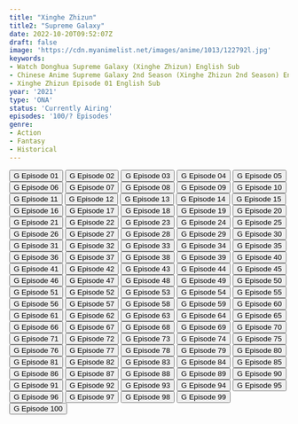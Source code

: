 ```yaml
---
title: "Xinghe Zhizun"
title2: "Supreme Galaxy"
date: 2022-10-20T09:52:07Z
draft: false
image: 'https://cdn.myanimelist.net/images/anime/1013/122792l.jpg'
keywords:
- Watch Donghua Supreme Galaxy (Xinghe Zhizun) English Sub
- Chinese Anime Supreme Galaxy 2nd Season (Xinghe Zhizun 2nd Season) English Sub
- Xinghe Zhizun Episode 01 English Sub
year: '2021'
type: 'ONA'
status: 'Currently Airing'
episodes: '100/? Episodes'
genre:
- Action
- Fantasy
- Historical
---
```


<div class="d-g gg-5 gtc-r ai-c">
<button onclick="window.open('?gog=xinghe-zhizun-episode-1','_blank')">G Episode 01</button>
<button onclick="window.open('?gog=xinghe-zhizun-episode-2','_blank')">G Episode 02</button>
<button onclick="window.open('?gog=xinghe-zhizun-episode-3','_blank')">G Episode 03</button>
<button onclick="window.open('?gog=xinghe-zhizun-episode-4','_blank')">G Episode 04</button>
<button onclick="window.open('?gog=xinghe-zhizun-episode-5','_blank')">G Episode 05</button>
<button onclick="window.open('?gog=xinghe-zhizun-episode-6','_blank')">G Episode 06</button>
<button onclick="window.open('?gog=xinghe-zhizun-episode-7','_blank')">G Episode 07</button>
<button onclick="window.open('?gog=xinghe-zhizun-episode-8','_blank')">G Episode 08</button>
<button onclick="window.open('?gog=xinghe-zhizun-episode-9','_blank')">G Episode 09</button>
<button onclick="window.open('?gog=xinghe-zhizun-episode-10','_blank')">G Episode 10</button>
<button onclick="window.open('?gog=xinghe-zhizun-episode-11','_blank')">G Episode 11</button>
<button onclick="window.open('?gog=xinghe-zhizun-episode-12','_blank')">G Episode 12</button>
<button onclick="window.open('?gog=xinghe-zhizun-episode-13','_blank')">G Episode 13</button>
<button onclick="window.open('?gog=xinghe-zhizun-episode-14','_blank')">G Episode 14</button>
<button onclick="window.open('?gog=xinghe-zhizun-episode-15','_blank')">G Episode 15</button>
<button onclick="window.open('?gog=xinghe-zhizun-episode-16','_blank')">G Episode 16</button>
<button onclick="window.open('?gog=xinghe-zhizun-episode-17','_blank')">G Episode 17</button>
<button onclick="window.open('?gog=xinghe-zhizun-episode-18','_blank')">G Episode 18</button>
<button onclick="window.open('?gog=xinghe-zhizun-episode-19','_blank')">G Episode 19</button>
<button onclick="window.open('?gog=xinghe-zhizun-episode-20','_blank')">G Episode 20</button>
<button onclick="window.open('?gog=xinghe-zhizun-episode-21','_blank')">G Episode 21</button>
<button onclick="window.open('?gog=xinghe-zhizun-episode-22','_blank')">G Episode 22</button>
<button onclick="window.open('?gog=xinghe-zhizun-episode-23','_blank')">G Episode 23</button>
<button onclick="window.open('?gog=xinghe-zhizun-episode-24','_blank')">G Episode 24</button>
<button onclick="window.open('?gog=xinghe-zhizun-episode-25','_blank')">G Episode 25</button>
<button onclick="window.open('?gog=xinghe-zhizun-episode-26','_blank')">G Episode 26</button>
<button onclick="window.open('?gog=xinghe-zhizun-episode-27','_blank')">G Episode 27</button>
<button onclick="window.open('?gog=xinghe-zhizun-episode-28','_blank')">G Episode 28</button>
<button onclick="window.open('?gog=xinghe-zhizun-episode-29','_blank')">G Episode 29</button>
<button onclick="window.open('?gog=xinghe-zhizun-episode-30','_blank')">G Episode 30</button>
<button onclick="window.open('?gog=xinghe-zhizun-episode-31','_blank')">G Episode 31</button>
<button onclick="window.open('?gog=xinghe-zhizun-episode-32','_blank')">G Episode 32</button>
<button onclick="window.open('?gog=xinghe-zhizun-episode-33','_blank')">G Episode 33</button>
<button onclick="window.open('?gog=xinghe-zhizun-episode-34','_blank')">G Episode 34</button>
<button onclick="window.open('?gog=xinghe-zhizun-episode-35','_blank')">G Episode 35</button>
<button onclick="window.open('?gog=xinghe-zhizun-episode-36','_blank')">G Episode 36</button>
<button onclick="window.open('?gog=xinghe-zhizun-episode-37','_blank')">G Episode 37</button>
<button onclick="window.open('?gog=xinghe-zhizun-episode-38','_blank')">G Episode 38</button>
<button onclick="window.open('?gog=xinghe-zhizun-episode-39','_blank')">G Episode 39</button>
<button onclick="window.open('?gog=xinghe-zhizun-episode-40','_blank')">G Episode 40</button>
<button onclick="window.open('?gog=xinghe-zhizun-episode-41','_blank')">G Episode 41</button>
<button onclick="window.open('?gog=xinghe-zhizun-episode-42','_blank')">G Episode 42</button>
<button onclick="window.open('?gog=xinghe-zhizun-episode-43','_blank')">G Episode 43</button>
<button onclick="window.open('?gog=xinghe-zhizun-episode-44','_blank')">G Episode 44</button>
<button onclick="window.open('?gog=xinghe-zhizun-episode-45','_blank')">G Episode 45</button>
<button onclick="window.open('?gog=xinghe-zhizun-episode-46','_blank')">G Episode 46</button>
<button onclick="window.open('?gog=xinghe-zhizun-episode-47','_blank')">G Episode 47</button>
<button onclick="window.open('?gog=xinghe-zhizun-episode-48','_blank')">G Episode 48</button>
<button onclick="window.open('?gog=xinghe-zhizun-episode-49','_blank')">G Episode 49</button>
<button onclick="window.open('?gog=xinghe-zhizun-episode-50','_blank')">G Episode 50</button>
<button onclick="window.open('?gog=xinghe-zhizun-episode-51','_blank')">G Episode 51</button>
<button onclick="window.open('?gog=xinghe-zhizun-episode-52','_blank')">G Episode 52</button>
<button onclick="window.open('?gog=xinghe-zhizun-episode-53','_blank')">G Episode 53</button>
<button onclick="window.open('?gog=xinghe-zhizun-episode-54','_blank')">G Episode 54</button>
<button onclick="window.open('?gog=xinghe-zhizun-episode-55','_blank')">G Episode 55</button>
<button onclick="window.open('?gog=xinghe-zhizun-episode-56','_blank')">G Episode 56</button>
<button onclick="window.open('?gog=xinghe-zhizun-episode-57','_blank')">G Episode 57</button>
<button onclick="window.open('?gog=xinghe-zhizun-episode-58','_blank')">G Episode 58</button>
<button onclick="window.open('?gog=xinghe-zhizun-episode-59','_blank')">G Episode 59</button>
<button onclick="window.open('?gog=xinghe-zhizun-episode-60','_blank')">G Episode 60</button>
<button onclick="window.open('?gog=xinghe-zhizun-episode-61','_blank')">G Episode 61</button>
<button onclick="window.open('?gog=xinghe-zhizun-episode-62','_blank')">G Episode 62</button>
<button onclick="window.open('?gog=xinghe-zhizun-episode-63','_blank')">G Episode 63</button>
<button onclick="window.open('?gog=xinghe-zhizun-episode-64','_blank')">G Episode 64</button>
<button onclick="window.open('?gog=xinghe-zhizun-episode-65','_blank')">G Episode 65</button>
<button onclick="window.open('?gog=xinghe-zhizun-episode-66','_blank')">G Episode 66</button>
<button onclick="window.open('?gog=xinghe-zhizun-episode-67','_blank')">G Episode 67</button>
<button onclick="window.open('?gog=xinghe-zhizun-episode-68','_blank')">G Episode 68</button>
<button onclick="window.open('?gog=xinghe-zhizun-episode-69','_blank')">G Episode 69</button>
<button onclick="window.open('?gog=xinghe-zhizun-episode-70','_blank')">G Episode 70</button>
<button onclick="window.open('?gog=xinghe-zhizun-episode-71','_blank')">G Episode 71</button>
<button onclick="window.open('?gog=xinghe-zhizun-episode-72','_blank')">G Episode 72</button>
<button onclick="window.open('?gog=xinghe-zhizun-episode-73','_blank')">G Episode 73</button>
<button onclick="window.open('?gog=xinghe-zhizun-episode-74','_blank')">G Episode 74</button>
<button onclick="window.open('?gog=xinghe-zhizun-episode-75','_blank')">G Episode 75</button>
<button onclick="window.open('?gog=xinghe-zhizun-episode-76','_blank')">G Episode 76</button>
<button onclick="window.open('?gog=xinghe-zhizun-episode-77','_blank')">G Episode 77</button>
<button onclick="window.open('?gog=xinghe-zhizun-episode-78','_blank')">G Episode 78</button>
<button onclick="window.open('?gog=xinghe-zhizun-episode-79','_blank')">G Episode 79</button>
<button onclick="window.open('?gog=xinghe-zhizun-episode-80','_blank')">G Episode 80</button>
<button onclick="window.open('?gog=xinghe-zhizun-episode-81','_blank')">G Episode 81</button>
<button onclick="window.open('?gog=xinghe-zhizun-episode-82','_blank')">G Episode 82</button>
<button onclick="window.open('?gog=xinghe-zhizun-episode-83','_blank')">G Episode 83</button>
<button onclick="window.open('?gog=xinghe-zhizun-episode-84','_blank')">G Episode 84</button>
<button onclick="window.open('?gog=xinghe-zhizun-episode-85','_blank')">G Episode 85</button>
<button onclick="window.open('?gog=xinghe-zhizun-episode-86','_blank')">G Episode 86</button>
<button onclick="window.open('?gog=xinghe-zhizun-episode-87','_blank')">G Episode 87</button>
<button onclick="window.open('?gog=xinghe-zhizun-episode-88','_blank')">G Episode 88</button>
<button onclick="window.open('?gog=xinghe-zhizun-episode-89','_blank')">G Episode 89</button>
<button onclick="window.open('?gog=xinghe-zhizun-episode-90','_blank')">G Episode 90</button>
<button onclick="window.open('?gog=xinghe-zhizun-episode-91','_blank')">G Episode 91</button>
<button onclick="window.open('?gog=xinghe-zhizun-episode-92','_blank')">G Episode 92</button>
<button onclick="window.open('?gog=xinghe-zhizun-episode-93','_blank')">G Episode 93</button>
<button onclick="window.open('?gog=xinghe-zhizun-episode-94','_blank')">G Episode 94</button>
<button onclick="window.open('?gog=xinghe-zhizun-episode-95','_blank')">G Episode 95</button>
<button onclick="window.open('?gog=xinghe-zhizun-episode-96','_blank')">G Episode 96</button>
<button onclick="window.open('?gog=xinghe-zhizun-episode-97','_blank')">G Episode 97</button>
<button onclick="window.open('?gog=xinghe-zhizun-episode-98','_blank')">G Episode 98</button>
<button onclick="window.open('?gog=xinghe-zhizun-episode-99','_blank')">G Episode 99</button>
<button onclick="window.open('?gog=xinghe-zhizun-episode-100','_blank')">G Episode 100</button>
</div>
